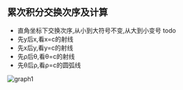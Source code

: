 ## 累次积分交换次序及计算

- 直角坐标下交换次序,从小到大符号不变,从大到小变号 todo
- 先y后x,看x=c的射线
- 先x后y,看y=c的射线
- 先ρ后θ,看θ=c的射线
- 先θ后ρ,看ρ=c的圆弧线

![graph1](graph1.jpeg)
